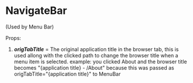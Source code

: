 
# NavigateBar

(Used by Menu Bar)

Props:

1. ***origTabTitle*** = The original application title in the browser tab, this is used allong with the clicked path to change the browser title when a menu item is selected. example: you clicked About and the browser title becomes "{application title} - /About"
because this was passed as origTabTitle="{application title}" to MenuBar
